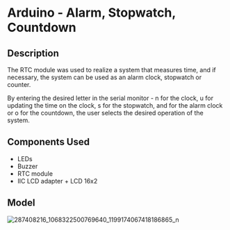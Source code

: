 # Arduino - Alarm, Stopwatch, Countdown

## Description

The RTC module was used to realize a system that measures time, and if necessary, the system can be used as an alarm clock, stopwatch or counter.

By entering the desired letter in the serial monitor - n for the clock, u for updating the time on the clock, s for the stopwatch, and for the alarm clock or o for the countdown, the user selects the desired operation of the system.

## Components Used

- LEDs
- Buzzer
- RTC module
- IIC LCD adapter + LCD 16x2

## Model

![287408216_1068322500769640_1199174067418186865_n](https://user-images.githubusercontent.com/74960514/185073380-341a1b7c-e214-4f82-ac82-3e6c637b4dbf.png)
